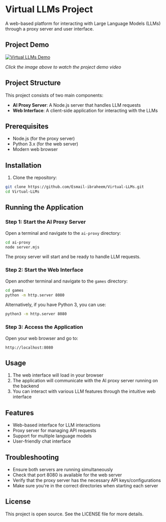 # Virtual LLMs Project

A web-based platform for interacting with Large Language Models (LLMs) through a proxy server and user interface.

## Project Demo

[![Virtual LLMs Demo](https://img.youtube.com/vi/KAclbo9ppKg/0.jpg)](https://www.youtube.com/watch?v=KAclbo9ppKg)

*Click the image above to watch the project demo video*

## Project Structure

This project consists of two main components:

- **AI Proxy Server**: A Node.js server that handles LLM requests
- **Web Interface**: A client-side application for interacting with the LLMs

## Prerequisites

- Node.js (for the proxy server)
- Python 3.x (for the web server)
- Modern web browser

## Installation

1. Clone the repository:
```bash
git clone https://github.com/Esmail-ibraheem/Virtual-LLMs.git
cd Virtual-LLMs
```

## Running the Application

### Step 1: Start the AI Proxy Server

Open a terminal and navigate to the `ai-proxy` directory:

```bash
cd ai-proxy
node server.mjs
```

The proxy server will start and be ready to handle LLM requests.

### Step 2: Start the Web Interface

Open another terminal and navigate to the `games` directory:

```bash
cd games
python -m http.server 8080
```

Alternatively, if you have Python 3, you can use:
```bash
python3 -m http.server 8080
```

### Step 3: Access the Application

Open your web browser and go to:
```
http://localhost:8080
```

## Usage

1. The web interface will load in your browser
2. The application will communicate with the AI proxy server running on the backend
3. You can interact with various LLM features through the intuitive web interface

## Features

- Web-based interface for LLM interactions
- Proxy server for managing API requests
- Support for multiple language models
- User-friendly chat interface

## Troubleshooting

- Ensure both servers are running simultaneously
- Check that port 8080 is available for the web server
- Verify that the proxy server has the necessary API keys/configurations
- Make sure you're in the correct directories when starting each server

## License

This project is open source. See the LICENSE file for more details.
